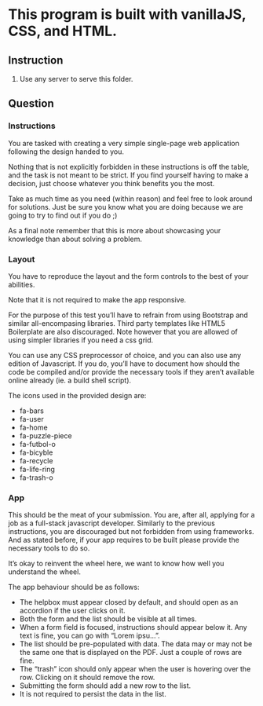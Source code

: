 # This program is built with vanillaJS, CSS, and HTML.

## Instruction
1. Use any server to serve this folder.

## Question

### Instructions

You are tasked with creating a very simple single-page web application following the design handed to you.

Nothing that is not explicitly forbidden in these instructions is off the table, and the task is not meant to be strict. If you find yourself having to make a decision, just choose whatever you think benefits you the most.

Take as much time as you need (within reason) and feel free to look around for
solutions. Just be sure you know what you are doing because we are going to try to find out
if you do ;)

As a final note remember that this is more about showcasing your knowledge than
about solving a problem.

### Layout
You have to reproduce the layout and the form controls to the best of your abilities.

Note that it is not required to make the app responsive.

For the purpose of this test you’ll have to refrain from using Bootstrap and similar all-encompasing libraries. Third party templates like HTML5 Boilerplate are also discouraged. Note however that you are allowed of using simpler libraries if you need a css grid.

You can use any CSS preprocessor of choice, and you can also use any edition of
Javascript. If you do, you’ll have to document how should the code be compiled and/or provide the necessary tools if they aren’t available online already (ie. a build shell script).

The icons used in the provided design are:
* fa-bars
* fa-user
* fa-home
* fa-puzzle-piece
* fa-futbol-o
* fa-bicyble
* fa-recycle
* fa-life-ring
* fa-trash-o

### App

This should be the meat of your submission. You are, after all, applying for a job as a full-stack javascript developer. Similarly to the previous instructions, you are discouraged but not forbidden from using frameworks. And as stated before, if your app requires to be built please provide the necessary tools to do so.

It’s okay to reinvent the wheel here, we want to know how well you understand the
wheel.

The app behaviour should be as follows:
* The helpbox must appear closed by default, and should open as an accordion
if the user clicks on it.
* Both the form and the list should be visible at all times.
* When a form field is focused, instructions should appear below it. Any text is
fine, you can go with “Lorem ipsu...”.
* The list should be pre-populated with data. The data may or may not be the
same one that is displayed on the PDF. Just a couple of rows are fine.
* The “trash” icon should only appear when the user is hovering over the row.
Clicking on it should remove the row.
* Submitting the form should add a new row to the list.
* It is not required to persist the data in the list.
